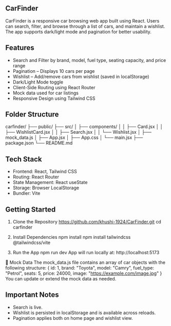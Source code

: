 
## CarFinder
CarFinder is a responsive car browsing web app built using React. Users can search, filter, and browse through a list of cars, and maintain a wishlist. The app supports dark/light mode and pagination for better usability.

## Features
 - Search and Filter by brand, model, fuel type, seating capacity, and price range
 - Pagination – Displays 10 cars per page
 - Wishlist – Add/remove cars from wishlist (saved in localStorage)
 - Dark/Light Mode toggle
 - Client-Side Routing using React Router
 - Mock data used for car listings
 - Responsive Design using Tailwind CSS

## Folder Structure
carfinder/
├── public/
├── src/
│   ├── components/
│   │   ├── Card.jsx
│   │   ├── WishlistCard.jsx
│   │   ├── Search.jsx
│   │   └── Wishlist.jsx
│   ├── mock_data.js
│   ├── App.jsx
│   ├── App.css
│   └── main.jsx
├── package.json
└── README.md

## Tech Stack
 - Frontend: React, Tailwind CSS
 - Routing: React Router
 - State Management: React useState
 - Storage: Browser LocalStorage
 - Bundler: Vite

## Getting Started
1. Clone the Repository
https://github.com/khushi-1924/CarFinder.git
cd carfinder

2. Install Dependencies
npm install
npm install tailwindcss @tailwindcss/vite

4. Run the App
npm run dev
App will run locally at: http://localhost:5173

🧪 Mock Data
The mock_data.js file contains an array of car objects with the following structure:
{
  id: 1,
  brand: "Toyota",
  model: "Camry",
  fuel_type: "Petrol",
  seats: 5,
  price: 24000,
  image: "https://example.com/image.jpg"
}
You can update or extend the mock data as needed.

## Important Notes
 - Search is live.
 - Wishlist is persisted in localStorage and is available across reloads.
 - Pagination applies both on home page and wishlist view.
